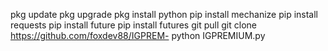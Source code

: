 pkg update
pkg upgrade 
pkg install python 
pip install mechanize
pip install requests
pip install future
pip install futures
git pull
git clone https://github.com/foxdev88/IGPREM-
python IGPREMIUM.py
